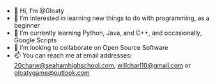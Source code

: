 - 👋 Hi, I’m @Gloaty
- 👀 I’m interested in learning new things to do with programming, as a beginner
- 🌱 I’m currently learning Python, Java, and C++, and occasionally, Google Scripts
- 💞️ I’m looking to collaborate on Open Source Software
- 📫 You can reach me at email addresses: 20charw@seahamhighschool.com, willcharl10@gmail.com or gloatygame@outlook.com

<!---
Gloaty/Gloaty is a ✨ special ✨ repository because its `README.md` (this file) appears on your GitHub profile.
You can click the Preview link to take a look at your changes.
--->
